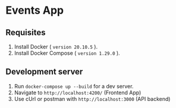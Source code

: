 # Events App


## Requisites

1. Install Docker ( `version 20.10.5` ).
2. Install Docker Compose ( `version 1.29.0` ).

## Development server

1. Run `docker-compose up --build` for a dev server.
2. Navigate to `http://localhost:4200/` (Frontend App)
3. Use cUrl or postman with `http://localhost:3000` (API backend) 
